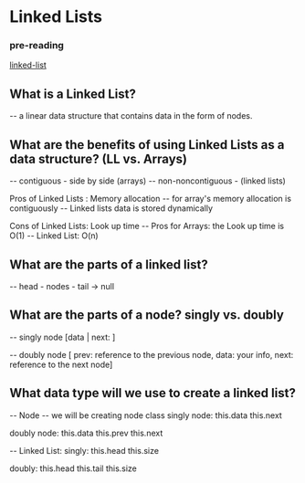 # Linked Lists

### pre-reading
[linked-list](https://medium.com/basecs/whats-a-linked-list-anyway-part-1-d8b7e6508b9d)

## What is a Linked List?
-- a linear data structure that contains data in the form of nodes.


## What are the benefits of using Linked Lists as a data structure? (LL vs. Arrays)
-- contiguous - side by side (arrays)
-- non-noncontiguous - (linked lists)


Pros of Linked Lists : Memory allocation
-- for array's memory allocation is contiguously
-- Linked lists data is stored dynamically

Cons of Linked Lists: Look up time
-- Pros for Arrays: the Look up time is O(1)
-- Linked List: O(n)


## What are the parts of a linked list? 
-- head - nodes - tail -> null


## What are the parts of a node? singly vs. doubly
-- singly node 
 [data | next: ]

-- doubly node
[ prev: reference to the previous node, data: your info, next: reference to the next node]

## What data type will we use to create a linked list?

-- Node -- we will be creating node class
singly node:
this.data 
this.next

doubly node:
this.data
this.prev
this.next

-- Linked List:
singly:
this.head
this.size


doubly:
this.head
this.tail
this.size